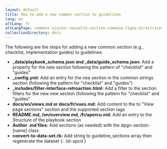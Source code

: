 ```yaml
---
layout: default
title: How to add a new common section to guidelines
lang: en
altLang: fr
altLangPage: comment-ajouter-nouvelle-section-commune-ligne-directrices
collectionDirectory: docs
---
```

The following are the steps for adding a new common section (e.g., checklist, implementation guides) to guidelines:

<!-- markdownlint-disable MD032 -->
- **_data/playbook_schema.json and _data/guide_schema.json:** Add a property for the new section following the pattern of "checklist" and "guides"
- **_config.yml:** Add an entry for the nee section in the common strings section (following the pattern for "checklist" and "guides")
- **_includes/filter-interface-retroaction.html:** Add a filter to the section filters for the new new section (following the pattern for "checklist" and "guides"
- **docs/en/views.md or docs/fr/vues.md:** Add content to the to "View page sections" section and the supported section tags
- **README.md, /en/overview.md, /fr/apercu.md:** Add an entry to the Structure of the playbook section
- **Author .md files:** Add sections (as needed) with the dpgn-section-[name] class
- **convert-to-data-set.rb:** Add string to guideline_sections array then regenerate the dataset
{: .lst-spcd }
<!-- markdownlint-enable MD032 -->
